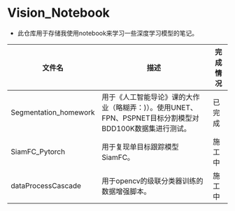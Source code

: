 # Vision_Notebook  



- 此仓库用于存储我使用notebook来学习一些深度学习模型的笔记。

| 文件名                | 描述                                                         | 完成情况 |
| --------------------- | ------------------------------------------------------------ | -------- |
| Segmentation_homework | 用于《人工智能导论》课的大作业（略糊弄：)）。使用UNET、FPN、PSPNET目标分割模型对BDD100K数据集进行测试。 | 已完成   |
| SiamFC_Pytorch        | 用于复现单目标跟踪模型SiamFC。                               | 施工中   |
| dataProcessCascade    | 用于opencv的级联分类器训练的数据增强脚本。                               | 施工中   |

